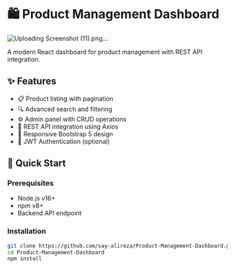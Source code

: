 # 🛍️ Product Management Dashboard

![Uploading Screenshot (11).png…]()

A modern React dashboard for product management with REST API integration.

## ✨ Features
- 📋 Product listing with pagination
- 🔍 Advanced search and filtering
- ⚙️ Admin panel with CRUD operations
- 🔄 REST API integration using Axios
- 📱 Responsive Bootstrap 5 design
- 🔐 JWT Authentication (optional)

## 🚀 Quick Start

### Prerequisites
- Node.js v16+
- npm v8+
- Backend API endpoint

### Installation
```bash
git clone https://github.com/say-alireza/Product-Management-Dashboard.git
cd Product-Management-Dashboard
npm install
